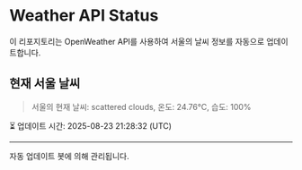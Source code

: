 
# Weather API Status

이 리포지토리는 OpenWeather API를 사용하여 서울의 날씨 정보를 자동으로 업데이트합니다.

## 현재 서울 날씨
> 서울의 현재 날씨: scattered clouds, 온도: 24.76°C, 습도: 100%

⏳ 업데이트 시간: 2025-08-23 21:28:32 (UTC)

---
자동 업데이트 봇에 의해 관리됩니다.
